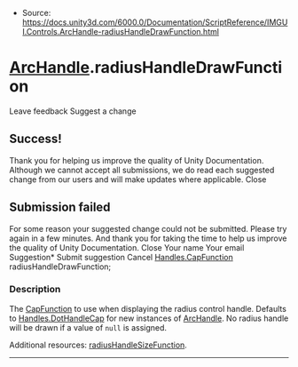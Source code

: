 * Source: https://docs.unity3d.com/6000.0/Documentation/ScriptReference/IMGUI.Controls.ArcHandle-radiusHandleDrawFunction.html

#  [ArcHandle](https://docs.unity3d.com/6000.0/Documentation/ScriptReference/IMGUI.Controls.ArcHandle.html).radiusHandleDrawFunction
Leave feedback
Suggest a change
## Success!
Thank you for helping us improve the quality of Unity Documentation. Although we cannot accept all submissions, we do read each suggested change from our users and will make updates where applicable.
Close
## Submission failed
For some reason your suggested change could not be submitted. Please <a>try again</a> in a few minutes. And thank you for taking the time to help us improve the quality of Unity Documentation.
Close
Your name Your email Suggestion* Submit suggestion
Cancel
[Handles.CapFunction](https://docs.unity3d.com/6000.0/Documentation/ScriptReference/Handles.CapFunction.html) radiusHandleDrawFunction; 
### Description
The [CapFunction](https://docs.unity3d.com/6000.0/Documentation/ScriptReference/Handles.CapFunction.html) to use when displaying the radius control handle.
Defaults to [Handles.DotHandleCap](https://docs.unity3d.com/6000.0/Documentation/ScriptReference/Handles.DotHandleCap.html) for new instances of [ArcHandle](https://docs.unity3d.com/6000.0/Documentation/ScriptReference/IMGUI.Controls.ArcHandle.html). No radius handle will be drawn if a value of `null` is assigned.  
  
Additional resources: [radiusHandleSizeFunction](https://docs.unity3d.com/6000.0/Documentation/ScriptReference/IMGUI.Controls.ArcHandle-radiusHandleSizeFunction.html).
* * *
